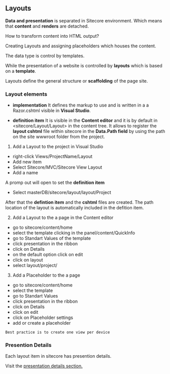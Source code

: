 ## Layouts

**Data and presentation** is separated in Sitecore environment. Which means that **content** and **renders** are detached.

How to transform content into HTML output?

Creating Layouts and assigning placeholders which houses the content.

The data type is control by templates.

While the presentation of a website is controlled by **layouts** which is based on a **template**.

Layouts define the general structure or **scaffolding** of the page site.

### Layout elements

- **implementation**
    It defines the markup to use and is written in a a Razor.cshtml visible in **Visual Studio**.

- **definition item**
    It is visible in the **Content editor** and it is by default in <sitecore/Layout/Layout> in the content tree. 
    It allows to register the **layout cshtml** file within sitecore in the **Data.Path field** by using the path on the site wwwroot folder from the project.

1. Add a Layout to the project in Visual Studio

- right-click Views/ProjectName/Layout
- Add new item
- Select Sitecore/MVC/Sitecore View Layout
- Add a name

A promp out will open to set the **definition item**

- Select masterDB/sitecore/layout/layout/Project

After that the **defintion item** and the **cshtml** files are created.
The path location of the layout is automatically included in the defition item.

2. Add a Layout to the a page in the Content editor

- go to sitecore/content/home
- select the template clicking in the panel/content/QuickInfo
- go to Standart Values of the template
- click presentation in the ribbon
- click on Details
- on the default option click on edit
- click on layout
- select layout/project/<name-of-the-created-definition-item>

3. Add a Placeholder to the a page

- go to sitecore/content/home
- select the template
- go to Standart Values
- click presentation in the ribbon
- click on Details
- click on edit
- click on Placeholder settings
- add or create a placeholder

`Best practice is to create one view per device`

### Presention Details

Each layout item in sitecore has presention details.

Visit the [presentation details section.](presentationDetails.md)
